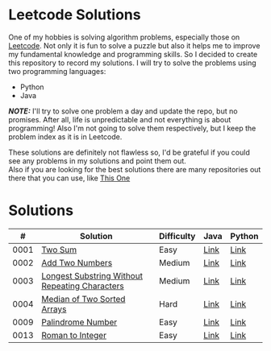 # Leetcode Solutions
One of my hobbies is solving algorithm problems, especially those on [Leetcode](https://leetcode.com/problemset/all/). Not only it is fun to solve a puzzle but also it helps me to improve my fundamental knowledge and programming skills. So I decided to create this repository to record my solutions. I will try to solve the problems using two programming languages:
- Python
- Java

**_NOTE:_** I'll try to solve one problem a day and update the repo, but no promises. After all, life is unpredictable and not everything is about programming! Also I'm not going to solve them respectively, but I keep the problem index as it is in Leetcode.

These solutions are definitely not flawless so, I'd be grateful if you could see any problems in my solutions and point them out.  
Also if you are looking for the best solutions there are many repositories out there that you can use, like [This One](https://github.com/doocs/leetcode)

# Solutions

|  #  |  Solution   |  Difficulty | Java | Python |
| --- | --- | --- | --- | --- |
|  0001  |  [Two Sum](./Solutions/1-%20Two%20Sum/README.md)  | Easy | [Link](./Solutions/1-%20Two%20Sum/Solution.java)  |[Link](./Solutions/1-%20Two%20Sum/Solution.py)  |
|  0002  |  [Add Two Numbers](./Solutions/2-%20Add%20Two%20Numbers/README.md)  | Medium | [Link](./Solutions/2-%20Add%20Two%20Numbers/Solution.java)  |[Link](./Solutions/2-%20Add%20Two%20Numbers/Solution.py)  |
|  0003  |  [Longest Substring Without Repeating Characters](./Solutions/3-%20Longest%20Substring%20Without%20Repeating%20Characters/README.md)  | Medium | [Link](./Solutions/3-%20Longest%20Substring%20Without%20Repeating%20Characters/Solution.java)  |[Link](./Solutions/3-%20Longest%20Substring%20Without%20Repeating%20Characters/Solution.py)  |
|  0004  |  [Median of Two Sorted Arrays](./Solutions/4-%20Median%20of%20Two%20Sorted%20Arrays/README.md)  | Hard | [Link](./Solutions/4-%20Median%20of%20Two%20Sorted%20Arrays/Solution.java)  |[Link](./Solutions/4-%20Median%20of%20Two%20Sorted%20Arrays/Solution.py)  |
|  0009  |  [Palindrome Number](./Solutions/9-%20Palindrome%20Number/README.md)  | Easy | [Link](./Solutions/9-%20Palindrome%20Number/Solution.java)  |[Link](./Solutions/9-%20Palindrome%20Number/Solution.py)  |
|  0013  |  [Roman to Integer](./Solutions/13-%20Roman%20to%20Integer/README.md)  | Easy | [Link](./Solutions/13-%20Roman%20to%20Integer/Solution.java)  |[Link](./Solutions/13-%20Roman%20to%20Integer/Solution.py)  |
